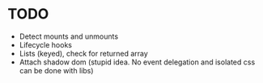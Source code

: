 # TODO

- Detect mounts and unmounts
- Lifecycle hooks
- Lists (keyed), check for returned array
- Attach shadow dom (stupid idea. No event delegation and isolated css can be done with libs)

